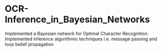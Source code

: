 # OCR-Inference_in_Bayesian_Networks
Implemented a Bayesian network for Optimal Character Recognition. Implemented inference algorithmic techniques i.e. message passing and loop belief propagation

